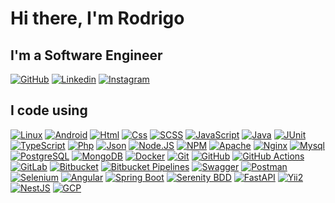 # Hi there, I'm Rodrigo 

## I'm a Software Engineer
<!--
<div align="center">
  <a href="https://datastudio.google.com/reporting/ffb6f727-9421-4c8c-a545-9e33fe118a20/page/Sm3PB">
  <img height="180em" src="https://github-readme-stats.vercel.app/api?username=perotedev&show_icons=true&theme=tokyonight&include_all_commits=true&count_private=true"/>
  <img height="180em" src="https://github-readme-stats.vercel.app/api/top-langs/?username=perotedev&layout=compact&langs_count=7&theme=tokyonight"/>
</div>

- 🧔 I am a graduated software engineering.
- 🌱 Postgraduate studies in Information Security and Data Science.
- 📫 What is the best way to contact me? rodripema@hotmail.com
-->

<!-- [![Linkedin](https://img.shields.io/badge/Linkedin-0077B5?style=for-the-badge&logo=linkedin&logoColor=white)](https://www.fb.com/perotedev/) -->
[![GitHub](https://img.shields.io/badge/Github-100000?style=for-the-badge&logo=github&logoColor=white)](https://github.com/perotedev)
[![Linkedin](https://img.shields.io/badge/Linkedin-0077B5?style=for-the-badge&logo=linkedin&logoColor=white)]([https://www.fb.com/perotedev/](https://www.linkedin.com/in/rodrigo-perote-mascarenhas-2b2a582a7/))
[![Instagram](https://img.shields.io/badge/Instagram-0077B5?style=for-the-badge&logo=instagram&logoColor=white)](https://www.instagram.com/perotedev/)


## I code using

[![Linux](https://img.shields.io/badge/Linux-0077B5?style=flat-square&logo=linux&logoColor=white)]()
[![Android](https://img.shields.io/badge/Android-4EA94B?style=flat-square&logo=android&logoColor=white)]()
[![Html](https://img.shields.io/badge/Html-F05032?style=flat-square&logo=html5&logoColor=white)]()
[![Css](https://img.shields.io/badge/Css-007ACC?style=flat-square&logo=css3&logoColor=white)]()
[![SCSS](https://img.shields.io/badge/SCSS-CC6699?style=flat-square&logo=sass&logoColor=white)](https://sass-lang.com/documentation)
[![JavaScript](https://img.shields.io/badge/JavaScript-F7DF1E?style=flat-square&logo=javascript&logoColor=black)]()
[![Java](https://img.shields.io/badge/Java-CB3837?&style=flat-square&logo=openjdk&logoColor=white)]()
[![JUnit](https://img.shields.io/badge/JUnit-25A162?style=flat-square&logo=java&logoColor=white)]()
[![TypeScript](https://img.shields.io/badge/TypeScript-007ACC?style=flat-square&logo=typescript&logoColor=white)]()
[![Php](https://img.shields.io/badge/PHP-007ACC?style=flat-square&logo=php&logoColor=white)]()
[![Json](https://img.shields.io/badge/Json-F7DF1E?style=flat-square&logo=json&logoColor=black)]()
[![Node.JS](https://img.shields.io/badge/Node.js-43853D?style=flat-square&logo=node.js&logoColor=white)]()
[![NPM](https://img.shields.io/badge/NPM-CB3837?style=flat-square&logo=npm&logoColor=white)]()
[![Apache](https://img.shields.io/badge/Apache-326ce5?style=flat-square&logo=apache&logoColor=white)]()
[![Nginx](https://img.shields.io/badge/Nginx-009639?style=flat-square&logo=nginx&logoColor=white)]()
[![Mysql](https://img.shields.io/badge/Mysql-2CA5E0?style=flat-square&logo=mysql&logoColor=white)]()
[![PostgreSQL](https://img.shields.io/badge/PostgreSQL-336791?style=flat-square&logo=postgresql&logoColor=white)]()
[![MongoDB](https://img.shields.io/badge/MongoDB-4EA94B?style=flat-square&logo=mongodb&logoColor=white)]()
[![Docker](https://img.shields.io/badge/Docker-2CA5E0?style=flat-square&logo=docker&logoColor=white)]()
[![Git](https://img.shields.io/badge/Git-F05032?style=flat-square&logo=git&logoColor=white)]()
[![GitHub](https://img.shields.io/badge/GitHub-181717?style=flat-square&logo=github&logoColor=white)]()
[![GitHub Actions](https://img.shields.io/badge/GitHub%20Actions-2088FF?style=flat-square&logo=githubactions&logoColor=white)]()
[![GitLab](https://img.shields.io/badge/GitLab-FC6D26?style=flat-square&logo=gitlab&logoColor=white)]()
[![Bitbucket](https://img.shields.io/badge/Bitbucket-0052CC?style=flat-square&logo=bitbucket&logoColor=white)]()
[![Bitbucket Pipelines](https://img.shields.io/badge/Bitbucket%20Pipelines-0052CC?style=flat-square&logo=bitbucket&logoColor=white)]()
[![Swagger](https://img.shields.io/badge/Swagger-4EA94B?style=flat-square&logo=swagger&logoColor=white)]()
[![Postman](https://img.shields.io/badge/Postman-FF6C37?style=flat-square&logo=Postman&logoColor=white)]()
[![Selenium](https://img.shields.io/badge/Selenium-43B02A?style=flat-square&logo=selenium&logoColor=white)]()
[![Angular](https://img.shields.io/badge/Angular-CB3837?style=flat-square&logo=angular&logoColor=white)]()
[![Spring Boot](https://img.shields.io/badge/SpringBoot-43853D?&style=flat-square&logo=spring-boot&logoColor=white)]()
[![Serenity BDD](https://img.shields.io/badge/Serenity-4E9CAF?style=flat-square&logo=testing-library&logoColor=white)]()
[![FastAPI](https://img.shields.io/badge/FastAPI-43853D?style=flat-square&logo=fastapi&logoColor=white)]()
[![Yii2](https://img.shields.io/badge/Yii2-0C4C8A?style=flat-square&logo=yii&logoColor=white)]()
[![NestJS](https://img.shields.io/badge/NestJS-E0234E?style=flat-square&logo=nestjs&logoColor=white)]()
[![GCP](https://img.shields.io/badge/GCP-4285F4?style=flat-square&logo=google-cloud&logoColor=white)]()


<!-- [![gRPC](https://img.shields.io/badge/gRPC-000000?style=flat-square&logo=grpc&logoColor=white)]() -->
<!-- [![Python](https://img.shields.io/badge/Python-00ADD8?style=flat-square&logo=python&logoColor=white)]() -->
<!-- <img src="https://imgur.com/rilHVxA.png"/>  -->

<!--
**rpm-95/rpm-95** is a ✨ _special_ ✨ repository because its `README.md` (this file) appears on your GitHub profile.

Here are some ideas to get you started:

- 🔭 I’m currently working on ...
- 🌱 I’m currently learning ...
- 👯 I’m looking to collaborate on ...
- 🤔 I’m looking for help with ...
- 💬 Ask me about ...
- 📫 How to reach me: ...
- 😄 Pronouns: ...
- ⚡ Fun fact: ...
-->
